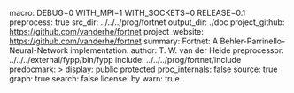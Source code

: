 macro:
        DEBUG=0
        WITH_MPI=1
	WITH_SOCKETS=0
        RELEASE=0.1
preprocess: true
src_dir:
        ../../../prog/fortnet
output_dir: ./doc
project_github: https://github.com/vanderhe/fortnet
project_website: https://github.com/vanderhe/fortnet
summary: Fortnet: A Behler-Parrinello-Neural-Network implementation.
author: T. W. van der Heide
preprocessor: ../../../external/fypp/bin/fypp
include: ../../../prog/fortnet/include
predocmark: >
display: public
         protected
proc_internals:
        false
source: true
graph: true
search: false
license: by
warn: true
